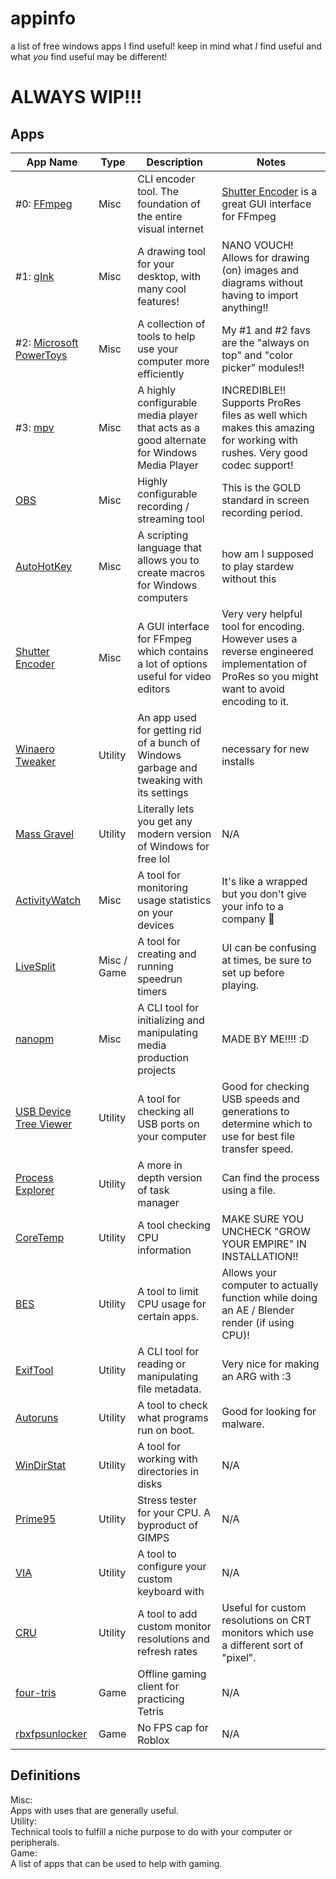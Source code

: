 # appinfo
a list of free windows apps I find useful! keep in mind what _I_ find useful and what _you_ find useful may be different!
# ALWAYS WIP!!!

## Apps

| App Name | Type | Description | Notes |
| -------- | ------- | ------- | ------- |
| #0: [FFmpeg](https://www.ffmpeg.org/)  | Misc | CLI encoder tool. The foundation of the entire visual internet | [Shutter Encoder](https://www.shutterencoder.com/) is a great GUI interface for FFmpeg |
| #1: [gInk](https://github.com/geovens/gInk)  | Misc | A drawing tool for your desktop, with many cool features! | NANO VOUCH! Allows for drawing (on) images and diagrams without having to import anything!! |
| #2: [Microsoft PowerToys](https://learn.microsoft.com/en-us/windows/powertoys/) | Misc | A collection of tools to help use your computer more efficiently | My #1 and #2 favs are the "always on top" and "color picker" modules!! |
| #3: [mpv](https://mpv.io/) | Misc | A highly configurable media player that acts as a good alternate for Windows Media Player | INCREDIBLE!! Supports ProRes files as well which makes this amazing for working with rushes. Very good codec support! |
| [OBS](https://obsproject.com/) | Misc | Highly configurable recording / streaming tool | This is the GOLD standard in screen recording period. |
| [AutoHotKey](https://www.autohotkey.com/download/) | Misc | A scripting language that allows you to create macros for Windows computers | how am I supposed to play stardew without this |
| [Shutter Encoder](https://www.shutterencoder.com/) | Misc | A GUI interface for FFmpeg which contains a lot of options useful for video editors | Very very helpful tool for encoding. However uses a reverse engineered implementation of ProRes so you might want to avoid encoding to it. |
| [Winaero Tweaker](https://winaero.com/winaero-tweaker/) | Utility | An app used for getting rid of a bunch of Windows garbage and tweaking with its settings | necessary for new installs |
| [Mass Gravel](https://github.com/massgravel/Microsoft-Activation-Scripts/) | Utility | Literally lets you get any modern version of Windows for free lol | N/A |
| [ActivityWatch](https://activitywatch.net/) | Misc | A tool for monitoring usage statistics on your devices | It's like a wrapped but you don't give your info to a company :shrug: |
| [LiveSplit](https://livesplit.org/downloads/) | Misc / Game | A tool for creating and running speedrun timers | UI can be confusing at times, be sure to set up before playing. |
| [nanopm](https://github.com/kaweepatinn1/nanopm) | Misc | A CLI tool for initializing and manipulating media production projects | MADE BY ME!!!! :D |
| [USB Device Tree Viewer](https://www.uwe-sieber.de/usbtreeview_e.html) | Utility | A tool for checking all USB ports on your computer | Good for checking USB speeds and generations to determine which to use for best file transfer speed. |
| [Process Explorer](https://learn.microsoft.com/en-us/sysinternals/downloads/process-explorer) | Utility | A more in depth version of task manager | Can find the process using a file. | 
| [CoreTemp](https://www.alcpu.com/CoreTemp/) | Utility | A tool checking CPU information | MAKE SURE YOU UNCHECK "GROW YOUR EMPIRE" IN INSTALLATION!! |
| [BES](https://mion.yosei.fi/BES/) | Utility | A tool to limit CPU usage for certain apps. | Allows your computer to actually function while doing an AE / Blender render (if using CPU)! |
| [ExifTool](https://exiftool.org/) | Utility | A CLI tool for reading or manipulating file metadata. | Very nice for making an ARG with :3 |
| [Autoruns](https://learn.microsoft.com/en-us/sysinternals/downloads/autoruns) | Utility | A tool to check what programs run on boot. | Good for looking for malware. |
| [WinDirStat](https://windirstat.net/download.html) | Utility | A tool for working with directories in disks | N/A |
| [Prime95](https://www.mersenne.org/download/) | Utility | Stress tester for your CPU. A byproduct of GIMPS | N/A |
| [VIA](https://www.caniusevia.com/) | Utility | A tool to configure your custom keyboard with | N/A |
| [CRU](https://www.monitortests.com/forum/Thread-Custom-Resolution-Utility-CRU) | Utility | A tool to add custom monitor resolutions and refresh rates | Useful for custom resolutions on CRT monitors which use a different sort of "pixel". |
| [four-tris](https://github.com/fiorescarlatto/four-tris) | Game | Offline gaming client for practicing Tetris | N/A |
| [rbxfpsunlocker](https://github.com/axstin/rbxfpsunlocker/releases) | Game | No FPS cap for Roblox | N/A |

## Definitions

Misc: <br>
Apps with uses that are generally useful. <br>
Utility: <br>
Technical tools to fulfill a niche purpose to do with your computer or peripherals. <br>
Game: <br>
A list of apps that can be used to help with gaming. <br>
